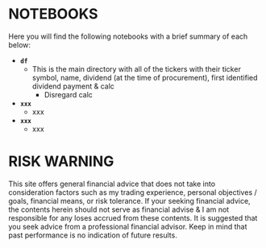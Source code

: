 # NOTEBOOKS
Here you will find the following notebooks with a brief summary of each below:
  * **`df`**
    * This is the main directory with all of the tickers with their ticker symbol, name, dividend (at the time of procurement), first identified dividend payment & calc
      * Disregard calc 
  * **`xxx`**
    * xxx
  * **`xxx`**
    * xxx

# RISK WARNING
This site offers general financial advice that does not take into consideration factors such as my trading experience, personal objectives / goals, financial means, or risk tolerance. If your seeking financial advice, the contents herein should not serve as financial advise & I am not responsible for any loses accrued from these contents. It is suggested that you seek advice from a professional financial advisor. Keep in mind that past performance is no indication of future results.

